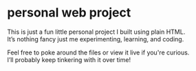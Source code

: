# personal web project
This is just a fun little personal project I built using plain HTML.  
It’s nothing fancy just me experimenting, learning, and coding.

Feel free to poke around the files or view it live if you're curious.  
I’ll probably keep tinkering with it over time!
